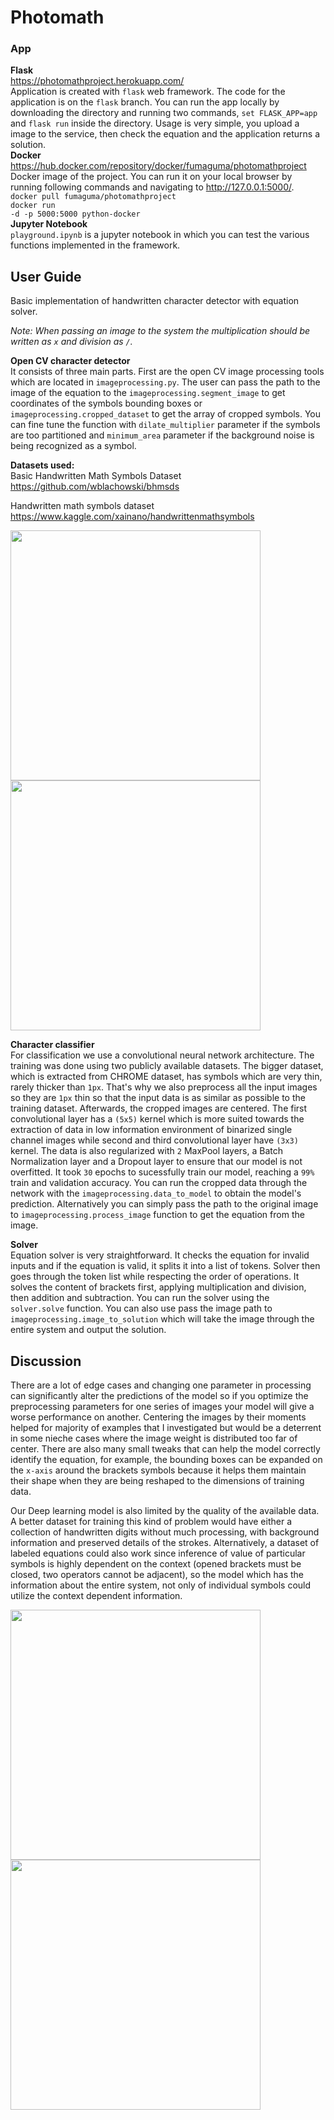 # Photomath

### App

**Flask**<br/>
https://photomathproject.herokuapp.com/<br/>
Application is created with <code>flask</code> web framework. The code for the application is on the <code>flask</code> branch. You can run the app locally by downloading the directory and running two commands, <code>set FLASK_APP=app</code> and <code>flask run</code> inside the directory. Usage is very simple, you upload a image to the service, then check the equation and the application returns a solution.<br/>
**Docker**<br/>
https://hub.docker.com/repository/docker/fumaguma/photomathproject<br/>
Docker image of the project. You can run it on your local browser by running following commands and navigating to http://127.0.0.1:5000/. <br/>
<code>docker pull fumaguma/photomathproject</code><br/>
<code>docker run -d -p 5000:5000 python-docker</code><br/>
**Jupyter Notebook**<br/>
<code>playground.ipynb</code> is a jupyter notebook in which you can test the various functions implemented in the framework.

## User Guide
Basic implementation of handwritten character detector with equation solver. 

*Note: When passing an image to the system the multiplication should be written as `x` and division as `/`.*

**Open CV character detector**<br/>
It consists of three main parts.
First are the open CV image processing tools which are located in <code>imageprocessing.py</code>. The user can pass the path to the image of the equation to the <code>imageprocessing.segment_image</code> to get coordinates of the symbols bounding boxes or <code>imageprocessing.cropped_dataset</code> to get the array of cropped symbols.
You can fine tune the function with <code>dilate_multiplier</code> parameter if the symbols are too partitioned and <code>minimum_area</code> parameter if the background noise is being recognized as a symbol.

**Datasets used:<br/>**
 Basic Handwritten Math Symbols Dataset<br/>
 https://github.com/wblachowski/bhmsds

 Handwritten math symbols dataset<br/>
 https://www.kaggle.com/xainano/handwrittenmathsymbols

<p float="left">
  <img src="https://user-images.githubusercontent.com/53495210/149681422-ab9810e2-5bdf-4f35-890b-e434910bb69f.png"/ width="400">
  <img src="https://user-images.githubusercontent.com/53495210/149789537-5c83d79f-3cac-4a80-9988-238d3cb2f60c.png"/ width="400">
</p>

**Character classifier**<br/>
For classification we use a convolutional neural network architecture. The training was done using two publicly available datasets. 
The bigger dataset, which is extracted from CHROME dataset, has symbols which are very thin, rarely thicker than `1px`. That's why we also preprocess all the input images so
they are `1px` thin so that the input data is as similar as possible to the training dataset. Afterwards, the cropped images are centered.
The first convolutional layer has a `(5x5)` kernel which is more suited towards the extraction of data in low information environment of binarized single channel images while second and third convolutional layer have `(3x3)` kernel. The data is
also regularized with `2` MaxPool layers, a Batch Normalization layer and a Dropout layer to ensure that our model is not overfitted.
It took `30` epochs to sucessfully train our model, reaching a `99%` train and validation accuracy. You can run the cropped data through the network with the <code>imageprocessing.data_to_model</code> to obtain the model's prediction. Alternatively you can simply pass the path to the original image to <code>imageprocessing.process_image</code> function to get the equation from the image.

**Solver**<br/>
Equation solver is very straightforward. It checks the equation for invalid inputs and if the equation is valid, it splits it into a list of tokens. Solver then goes through the token list while respecting the order of operations. It solves the content of brackets first, applying multiplication and division, then addition and subtraction. You can run the solver using the <code>solver.solve</code> function. You can also use pass the image path to <code>imageprocessing.image_to_solution</code> which will take the image through the entire system and output the solution.

## Discussion

There are a lot of edge cases and changing one parameter in processing can significantly alter the predictions of the model so if you optimize the preprocessing parameters for one series of images your model will give a worse performance on another. Centering the images by their moments helped for majority of examples that I investigated but would be a deterrent in some nieche cases where the image weight is distributed too far of center. There are also many small tweaks that can help the model correctly identify the equation, for example, the bounding boxes can be expanded on the `x-axis` around the brackets symbols because it helps them maintain their shape when they are being reshaped to the dimensions of training data.

Our Deep learning model is also limited by the quality of the available data. A better dataset for training this kind of problem would have either a collection of handwritten digits without much processing, with background information and preserved details of the strokes. Alternatively, a dataset of labeled equations could also work since inference of value of particular symbols is highly dependent on the context (opened brackets must be closed, two operators cannot be adjacent), so the model which has the information about the entire system, not only of individual symbols could utilize the context dependent information.

<p float="left">
  <img src="https://user-images.githubusercontent.com/53495210/149847896-6d0f80ab-4686-4beb-a5d1-6ac92cd415db.jpg"/ width="400">
  <img src="https://user-images.githubusercontent.com/53495210/149847509-7a855326-80cc-4b0d-90f2-1e2ec1d8f4a3.jpg"/ width="400">
</p>

